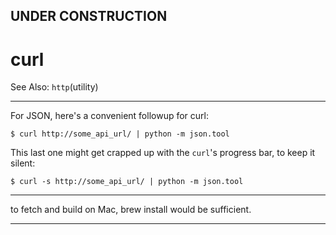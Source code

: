 

## UNDER CONSTRUCTION

# curl
See Also:
    `http`(utility)

---

For JSON, here's a convenient followup for curl:

    $ curl http://some_api_url/ | python -m json.tool
   
This last one might get crapped up with the ```curl```'s progress bar, to keep it silent:
    
    $ curl -s http://some_api_url/ | python -m json.tool
    
---

to fetch and build on Mac, brew install would be sufficient. 

---
